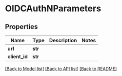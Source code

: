 # OIDCAuthNParameters

## Properties
Name | Type | Description | Notes
------------ | ------------- | ------------- | -------------
**url** | **str** |  | 
**client_id** | **str** |  | 

[[Back to Model list]](../README.md#documentation-for-models) [[Back to API list]](../README.md#documentation-for-api-endpoints) [[Back to README]](../README.md)


